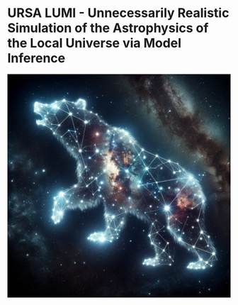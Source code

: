 # URSA LUMI - Unnecessarily Realistic Simulation of the Astrophysics of the Local Universe via Model Inference

![Logo generated by Dall-E 3](https://raw.githubusercontent.com/thecomamba/ursalumi/main/img/logo.png)
